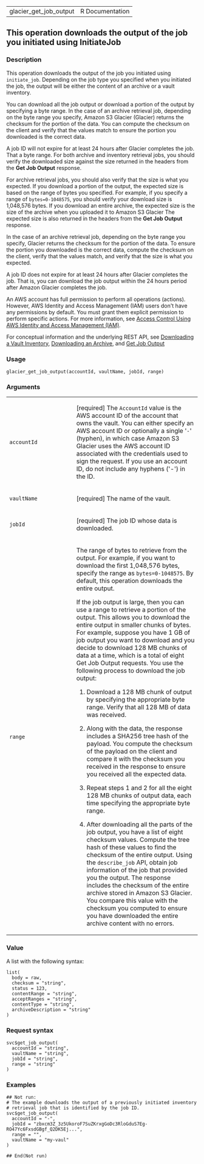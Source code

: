 <table style="width: 100%;">
<tbody>
<tr class="odd">
<td>glacier_get_job_output</td>
<td style="text-align: right;">R Documentation</td>
</tr>
</tbody>
</table>

## This operation downloads the output of the job you initiated using InitiateJob

### Description

This operation downloads the output of the job you initiated using
`initiate_job`. Depending on the job type you specified when you
initiated the job, the output will be either the content of an archive
or a vault inventory.

You can download all the job output or download a portion of the output
by specifying a byte range. In the case of an archive retrieval job,
depending on the byte range you specify, Amazon S3 Glacier (Glacier)
returns the checksum for the portion of the data. You can compute the
checksum on the client and verify that the values match to ensure the
portion you downloaded is the correct data.

A job ID will not expire for at least 24 hours after Glacier completes
the job. That a byte range. For both archive and inventory retrieval
jobs, you should verify the downloaded size against the size returned in
the headers from the **Get Job Output** response.

For archive retrieval jobs, you should also verify that the size is what
you expected. If you download a portion of the output, the expected size
is based on the range of bytes you specified. For example, if you
specify a range of `bytes=0-1048575`, you should verify your download
size is 1,048,576 bytes. If you download an entire archive, the expected
size is the size of the archive when you uploaded it to Amazon S3
Glacier The expected size is also returned in the headers from the **Get
Job Output** response.

In the case of an archive retrieval job, depending on the byte range you
specify, Glacier returns the checksum for the portion of the data. To
ensure the portion you downloaded is the correct data, compute the
checksum on the client, verify that the values match, and verify that
the size is what you expected.

A job ID does not expire for at least 24 hours after Glacier completes
the job. That is, you can download the job output within the 24 hours
period after Amazon Glacier completes the job.

An AWS account has full permission to perform all operations (actions).
However, AWS Identity and Access Management (IAM) users don't have any
permissions by default. You must grant them explicit permission to
perform specific actions. For more information, see [Access Control
Using AWS Identity and Access Management
(IAM)](https://docs.aws.amazon.com/amazonglacier/latest/dev/security-iam.html).

For conceptual information and the underlying REST API, see [Downloading
a Vault
Inventory](https://docs.aws.amazon.com/amazonglacier/latest/dev/vault-inventory.html),
[Downloading an
Archive](https://docs.aws.amazon.com/amazonglacier/latest/dev/downloading-an-archive.html),
and [Get Job
Output](https://docs.aws.amazon.com/amazonglacier/latest/dev/api-job-output-get.html)

### Usage

    glacier_get_job_output(accountId, vaultName, jobId, range)

### Arguments

<table>
<colgroup>
<col style="width: 35%" />
<col style="width: 65%" />
</colgroup>
<tbody>
<tr class="odd">
<td><code id="glacier_get_job_output_:_accountId">accountId</code></td>
<td><p>[required] The <code>AccountId</code> value is the AWS account ID
of the account that owns the vault. You can either specify an AWS
account ID or optionally a single '<code>-</code>' (hyphen), in which
case Amazon S3 Glacier uses the AWS account ID associated with the
credentials used to sign the request. If you use an account ID, do not
include any hyphens ('-') in the ID.</p></td>
</tr>
<tr class="even">
<td><code id="glacier_get_job_output_:_vaultName">vaultName</code></td>
<td><p>[required] The name of the vault.</p></td>
</tr>
<tr class="odd">
<td><code id="glacier_get_job_output_:_jobId">jobId</code></td>
<td><p>[required] The job ID whose data is downloaded.</p></td>
</tr>
<tr class="even">
<td><code id="glacier_get_job_output_:_range">range</code></td>
<td><p>The range of bytes to retrieve from the output. For example, if
you want to download the first 1,048,576 bytes, specify the range as
<code>bytes=0-1048575</code>. By default, this operation downloads the
entire output.</p>
<p>If the job output is large, then you can use a range to retrieve a
portion of the output. This allows you to download the entire output in
smaller chunks of bytes. For example, suppose you have 1 GB of job
output you want to download and you decide to download 128 MB chunks of
data at a time, which is a total of eight Get Job Output requests. You
use the following process to download the job output:</p>
<ol>
<li><p>Download a 128 MB chunk of output by specifying the appropriate
byte range. Verify that all 128 MB of data was received.</p></li>
<li><p>Along with the data, the response includes a SHA256 tree hash of
the payload. You compute the checksum of the payload on the client and
compare it with the checksum you received in the response to ensure you
received all the expected data.</p></li>
<li><p>Repeat steps 1 and 2 for all the eight 128 MB chunks of output
data, each time specifying the appropriate byte range.</p></li>
<li><p>After downloading all the parts of the job output, you have a
list of eight checksum values. Compute the tree hash of these values to
find the checksum of the entire output. Using the
<code>describe_job</code> API, obtain job information of the job that
provided you the output. The response includes the checksum of the
entire archive stored in Amazon S3 Glacier. You compare this value with
the checksum you computed to ensure you have downloaded the entire
archive content with no errors.</p></li>
</ol></td>
</tr>
</tbody>
</table>

### Value

A list with the following syntax:

    list(
      body = raw,
      checksum = "string",
      status = 123,
      contentRange = "string",
      acceptRanges = "string",
      contentType = "string",
      archiveDescription = "string"
    )

### Request syntax

    svc$get_job_output(
      accountId = "string",
      vaultName = "string",
      jobId = "string",
      range = "string"
    )

### Examples

    ## Not run: 
    # The example downloads the output of a previously initiated inventory
    # retrieval job that is identified by the job ID.
    svc$get_job_output(
      accountId = "-",
      jobId = "zbxcm3Z_3z5UkoroF7SuZKrxgGoDc3RloGduS7Eg-RO47Yc6FxsdGBgf_Q2DK5Ej...",
      range = "",
      vaultName = "my-vaul"
    )

    ## End(Not run)
